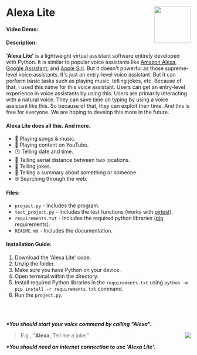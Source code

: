 # Alexa Lite <img align="right" width="100" height="100" src="https://user-images.githubusercontent.com/103297183/190986848-85033ecc-ab14-4974-b3a6-9fd2420362ab.png">
#### Video Demo: <URL HERE>
#### Description:
  
  **'Alexa Lite'** is a lightweight virtual assistant software entirely developed with Python. It is similar to popular voice assistants like [Amazon Alexa](https://developer.amazon.com/alexa), [Google Assistant](https://assistant.google.com/), and [Apple Siri](https://www.apple.com/siri/). But it doesn't powerful as those supreme-level voice assistants. It's just an entry-level voice assistant. But it can perform basic tasks such as playing music, telling jokes, etc. Because of that, I used this name for this voice assistant. Users can get an entry-level experience in voice assistants by using this. Users are primarily interacting with a natural voice. They can save time on typing by using a voice assistant like this. So because of that, they can exploit their time. And this is free for everyone. We are hoping to develop this more in the future.


#### Alexa Lite does all this. And more.
  
  - 🎵 Playing songs & music.
  - 🎥 Playing content on YouTube.
  - 🕑 Telling date and time.
  - 📏 Telling aerial distance between two locations.
  - 🤣 Telling jokes.
  - 🧐 Telling a summary about something or someone.
  - 🌐 Searching through the web.


#### Files:
  
  - `project.py` - Includes the program.
  - `test_project.py` - Includes the test functions (works with [pytest](https://pytest.org/)).
  - `requirements.txt` - Includes the required python libraries ([pip](https://pip.pypa.io/) requirements).
  - `README.md` - Includes the documentation.


#### Installation Guide:
  
  1. Download the 'Alexa Lite' code.
  2. Unzip the folder.
  3. Make sure you have Python on your device.
  4. Open terminal within the directory.
  5. Install required Python libraries in the `requirements.txt` using `python -m pip install -r requirements.txt` command.
  6. Run the `project.py`.


<br>
</br>


***\*You should start your voice command by calling "Alexa".*** 
> E.g., "**Alexa,** Tell me a joke." <a href="https://www.python.org/"><img align="right" src="https://user-images.githubusercontent.com/103297183/190986999-bdc78ba6-bfe5-429e-9c0a-e0e460bb7174.png"></a>

***\*You should need an internet connection to use 'Alexa Lite'.***
